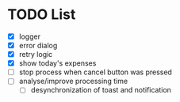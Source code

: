 # TODO List

- [x] logger
- [x] error dialog
- [x] retry logic
- [x] show today's expenses
- [ ] stop process when cancel button was pressed
- [ ] analyse/improve processing time
  - [ ] desynchronization of toast and notification
